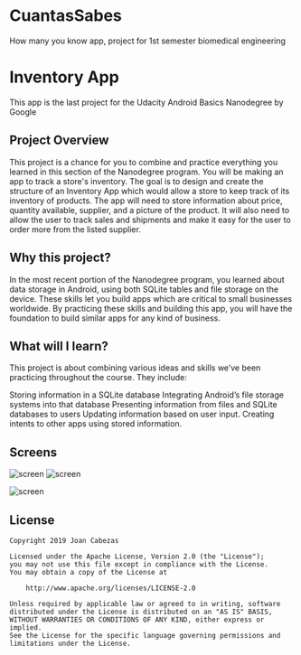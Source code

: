 # CuantasSabes
How many you know app, project for 1st semester biomedical engineering
# Inventory App
This app is the last project for the Udacity Android Basics Nanodegree by Google


## Project Overview

This project is a chance for you to combine and practice everything you learned in this section of the Nanodegree program. You will be making an app to track a store's inventory.
The goal is to design and create the structure of an Inventory App which would allow a store to keep track of its inventory of products. The app will need to store information about price, quantity available, supplier, and a picture of the product. It will also need to allow the user to track sales and shipments and make it easy for the user to order more from the listed supplier.

## Why this project?
In the most recent portion of the Nanodegree program, you learned about data storage in Android, using both SQLite tables and file storage on the device. These skills let you build apps which are critical to small businesses worldwide. By practicing these skills and building this app, you will have the foundation to build similar apps for any kind of business.

## What will I Iearn?
This project is about combining various ideas and skills we’ve been practicing throughout the course. They include:

Storing information in a SQLite database
Integrating Android’s file storage systems into that database
Presenting information from files and SQLite databases to users
Updating information based on user input.
Creating intents to other apps using stored information.  


## Screens

![screen](../master/images/1.jpeg)   ![screen](../master/images/2.jpeg)

![screen](../master/images/3.jpeg)

## License

    Copyright 2019 Joan Cabezas

    Licensed under the Apache License, Version 2.0 (the "License");
    you may not use this file except in compliance with the License.
    You may obtain a copy of the License at

        http://www.apache.org/licenses/LICENSE-2.0

    Unless required by applicable law or agreed to in writing, software
    distributed under the License is distributed on an "AS IS" BASIS,
    WITHOUT WARRANTIES OR CONDITIONS OF ANY KIND, either express or implied.
    See the License for the specific language governing permissions and
    limitations under the License.
